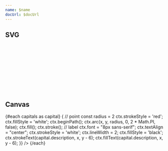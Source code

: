 ```yaml
---
name: $name
docUrl: $docUrl
---
```


<script lang="ts">
	import { index } from 'd3-array';
	import { geoAlbersUsa } from 'd3-geo';
	import { feature } from 'topojson-client';

	import Preview from '$lib/docs/Preview.svelte';
	import Chart, { Canvas, Svg } from '$lib/components/Chart.svelte';
	import GeoPath from '$lib/components/GeoPath.svelte';
	import GeoPoint from '$lib/components/GeoPoint.svelte';
	import Text from '$lib/components/Text.svelte';

	import geojson from '../_data/geo/us-states-topojson.js';
	import capitals from '../_data/geo/us-state-capitals.csv';

	const states = feature(geojson, geojson.objects.collection);
</script>

## SVG

<Preview>
	<div class="h-[600px]">
		<Chart
			geo={{
				projection: geoAlbersUsa,
				geojson: states,
			}}
		>
			<Svg>
				<g class="states">
					{#each states.features as feature}
						<GeoPath geojson={feature} class="fill-gray-200 stroke-white hover:fill-gray-300" />
					{/each}
				</g>
				<g class="points pointer-events-none">
					{#each capitals as capital}
						<GeoPoint lat={capital.latitude} long={capital.longitude}>
							<circle r="2" class="fill-white stroke-red-500" />
							<Text y="-6" value={capital.description} textAnchor="middle" class="text-[8px] stroke-white [stroke-width:2px]" />
						</GeoPoint>
					{/each}
				</g>
			</Svg>
		</Chart>
	</div>
</Preview>

## Canvas

<Preview>
	<div class="h-[600px]">
		<Chart
			geo={{
				projection: geoAlbersUsa,
				geojson: states,
			}}
		>
			<Canvas>
				<GeoPath geojson={states} fill="#e5e7eb" stroke="white" />
			</Canvas>
			{#each capitals as capital}
				<Canvas>
					<GeoPoint lat={capital.latitude} long={capital.longitude} render={(ctx, { x, y }) => {
						// point
						const radius = 2 
						ctx.strokeStyle = 'red';
						ctx.fillStyle = 'white';
						ctx.beginPath();
						ctx.arc(x, y, radius, 0, 2 * Math.PI, false);
						ctx.fill();
						ctx.stroke();
						// label
						ctx.font = "8px sans-serif";
						ctx.textAlign = "center";
						ctx.strokeStyle = 'white';
						ctx.lineWidth = 2;
						ctx.fillStyle = 'black';
						ctx.strokeText(capital.description, x, y - 6);
						ctx.fillText(capital.description, x, y - 6);
					}} />
				</Canvas>
			{/each}
		</Chart>
	</div>
</Preview>
